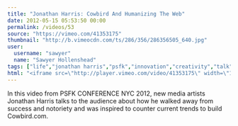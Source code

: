 ```yaml
---
title: "Jonathan Harris: Cowbird And Humanizing The Web"
date: 2012-05-15 05:53:50 00:00
permalink: /videos/53
source: "https://vimeo.com/41353175"
thumbnail: "http://b.vimeocdn.com/ts/286/356/286356505_640.jpg"
user:
  username: "sawyer"
  name: "Sawyer Hollenshead"
tags: ["life","jonathan harris","psfk","innovation","creativity","talk"]
html: "<iframe src=\"http://player.vimeo.com/video/41353175\" width=\"1280\" height=\"720\" frameborder=\"0\" webkitAllowFullScreen mozallowfullscreen allowFullScreen></iframe>"
---
```


In this video from PSFK CONFERENCE NYC 2012, new media artists Jonathan Harris talks to the audience about how he walked away from success and notoriety and was inspired to counter current trends to build Cowbird.com.